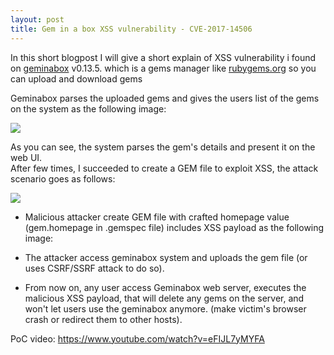 ```yaml
---
layout: post
title: Gem in a box XSS vulnerability - CVE-2017-14506
---
```


In this short blogpost I will give a short explain of XSS vulnerability i found on [geminabox](https://github.com/geminabox/geminabox) v0.13.5. which is a gems manager like [rubygems.org](http://rubygems.org/) so you can upload and download gems

Geminabox parses the uploaded gems and gives the users list of the gems on the system as the following image:  
  
  

[![](https://1.bp.blogspot.com/-8SC1-3gwyN0/Wb-BDMAAHJI/AAAAAAAAY5s/es2sjYrk94gscRClI-5rWCoypIKWq0luACLcBGAs/s320/Screenshot%2Bfrom%2B2017-09-18%2B11-17-04.png)](https://1.bp.blogspot.com/-8SC1-3gwyN0/Wb-BDMAAHJI/AAAAAAAAY5s/es2sjYrk94gscRClI-5rWCoypIKWq0luACLcBGAs/s1600/Screenshot%2Bfrom%2B2017-09-18%2B11-17-04.png)

As you can see, the system parses the gem's details and present it on the web UI.  
After few times, I succeeded to create a GEM file to exploit XSS, the attack scenario goes as follows:  
  
  

[![](https://1.bp.blogspot.com/-Wlzz0aIqy6s/Wb-Cb98PuAI/AAAAAAAAY58/1adQ43_OErsViSFzV8lBc8De5OJUaIgNQCLcBGAs/s320/Screenshot%2Bfrom%2B2017-09-18%2B11-23-01.png)](https://1.bp.blogspot.com/-Wlzz0aIqy6s/Wb-Cb98PuAI/AAAAAAAAY58/1adQ43_OErsViSFzV8lBc8De5OJUaIgNQCLcBGAs/s1600/Screenshot%2Bfrom%2B2017-09-18%2B11-23-01.png)

  
  
  
  
  

*   Malicious attacker create GEM file with crafted homepage value (gem.homepage in .gemspec file) includes XSS payload as the following image:

*   The attacker access geminabox system and uploads the gem file (or uses CSRF/SSRF attack to do so). 

*   From now on, any user access Geminabox web server, executes the malicious XSS payload, that will delete any gems on the server, and won't let users use the geminabox anymore. (make victim's browser crash or redirect them to other hosts).

  
PoC video: 
https://www.youtube.com/watch?v=eFIJL7yMYFA
